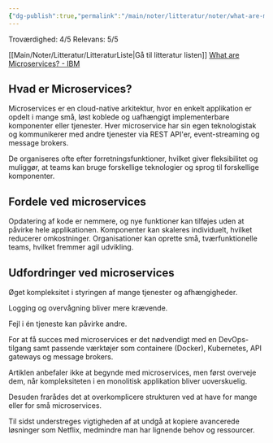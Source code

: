 ```yaml
---
{"dg-publish":true,"permalink":"/main/noter/litteratur/noter/what-are-microservices-ibm/","title":"What Are Microsevices - IBM","created":"2024-09-06T08:19:23.261+02:00"}
---
```


Troværdighed: 4/5
Relevans: 5/5

[[Main/Noter/Litteratur/LitteraturListe\|Gå til litteratur listen]]
[What are Microservices? - IBM](https://www.ibm.com/topics/microservices)

## Hvad er Microservices?

Microservices er en cloud-native arkitektur, hvor en enkelt applikation er
opdelt i mange små, løst koblede og uafhængigt implementerbare komponenter
eller tjenester. Hver microservice har sin egen teknologistak og kommunikerer
med andre tjenester via REST API'er, event-streaming og message brokers.

De organiseres ofte efter forretningsfunktioner, hvilket giver fleksibilitet
og muliggør, at teams kan bruge forskellige teknologier og sprog til
forskellige komponenter.

## Fordele ved microservices

Opdatering af kode er nemmere, og nye funktioner kan tilføjes uden at påvirke
hele applikationen.
Komponenter kan skaleres individuelt, hvilket reducerer omkostninger.
Organisationer kan oprette små, tværfunktionelle teams, hvilket fremmer agil udvikling.

## Udfordringer ved microservices

Øget kompleksitet i styringen af mange tjenester og afhængigheder.

Logging og overvågning bliver mere krævende.

Fejl i én tjeneste kan påvirke andre.

For at få succes med microservices er det nødvendigt med en DevOps-tilgang
samt passende værktøjer som containere (Docker), Kubernetes, API gateways
og message brokers.

Artiklen anbefaler ikke at begynde med microservices, men først overveje dem,
når kompleksiteten i en monolitisk applikation bliver uoverskuelig.

Desuden frarådes det at overkomplicere strukturen ved at have for mange eller for
små microservices.

Til sidst understreges vigtigheden af at undgå at kopiere avancerede løsninger
som Netflix, medmindre man har lignende behov og ressourcer.
